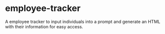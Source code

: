 # employee-tracker
A employee tracker to input individuals into a prompt and generate an HTML with their information for easy access.
